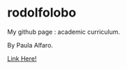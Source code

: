 # rodolfolobo
My github page : academic curriculum.

By Paula Alfaro. 

[Link Here!](https://fitolobo.github.io/rodolfolobo/)
